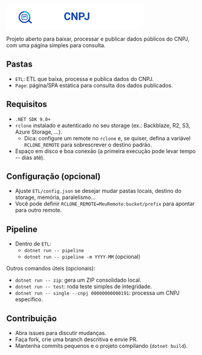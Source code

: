 <img src="./Page/assets/logo.svg" alt="OpenCNPJ" height="64" />

Projeto aberto para baixar, processar e publicar dados públicos do CNPJ, com uma página simples para consulta.

## Pastas

- `ETL`: ETL que baixa, processa e publica dados do CNPJ.
- `Page`: página/SPA estática para consulta dos dados publicados.

## Requisitos

- `.NET SDK 9.0+`
- `rclone` instalado e autenticado no seu storage (ex.: Backblaze, R2, S3, Azure Storage, ...).
  - Dica: configure um remote no `rclone` e, se quiser, defina a variável `RCLONE_REMOTE` para sobrescrever o destino padrão.
- Espaço em disco e boa conexão (a primeira execução pode levar tempo -- dias até).

## Configuração (opcional)

- Ajuste `ETL/config.json` se desejar mudar pastas locais, destino do storage, memória, paralelismo... 
- Você pode definir `RCLONE_REMOTE=MeuRemote:bucket/prefix` para apontar para outro remote.

## Pipeline

- Dentro de `ETL`:
  - `dotnet run -- pipeline`
  - `dotnet run -- pipeline -m YYYY-MM` (opcional)

Outros comandos úteis (opcionais):

- `dotnet run -- zip`: gera um ZIP consolidado local.
- `dotnet run -- test`: roda teste simples de integridade.
- `dotnet run -- single --cnpj 00000000000191`: processa um CNPJ específico.

## Contribuição

- Abra issues para discutir mudanças.
- Faça fork, crie uma branch descritiva e envie PR.
- Mantenha commits pequenos e o projeto compilando (`dotnet build`).
